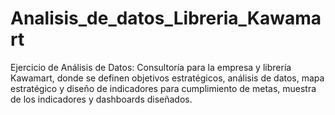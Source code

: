 # Analisis_de_datos_Libreria_Kawamart
Ejercicio de Análisis de Datos: Consultoría para la empresa y librería Kawamart, donde se definen objetivos estratégicos, análisis de datos, mapa estratégico y diseño de indicadores para cumplimiento de metas, muestra de los indicadores y dashboards diseñados. 
